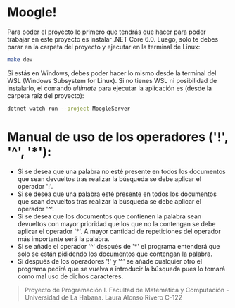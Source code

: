 # Moogle!

Para poder el proyecto lo primero que tendrás que hacer para poder trabajar en este proyecto es instalar .NET Core 6.0. Luego, solo te debes parar en la carpeta del proyecto y ejecutar en la terminal de Linux:

```bash
make dev
```

Si estás en Windows, debes poder hacer lo mismo desde la terminal del WSL (Windows Subsystem for Linux). Si no tienes WSL ni posibilidad de instalarlo, el comando *ultimate* para ejecutar la aplicación es (desde la carpeta raíz del proyecto):

```bash
dotnet watch run --project MoogleServer
```

# Manual de uso de los operadores ('!', '^', '*'):
- Si se desea que una palabra no esté presente en todos los documentos que sean devueltos tras realizar la búsqueda se debe aplicar el operador '!'.
- Si se desea que una palabra esté presente en todos los documentos que sean devueltos tras realizar la búsqueda se debe aplicar el operador '^'.
- Si se desea que los documentos que contienen la palabra sean devueltos con mayor prioridad que los que no la contengan se debe aplicar el operador '*'. A mayor cantidad de repeticiones del operador más importante será la palabra.
- Si se añade el operador '^' después de '*' el programa entenderá que solo se están pididendo los documentos que contengan la palabra.
- Si después de los operadores '!' y '^' se añade cualquier otro el programa pedirá que se vuelva a introducir la búsqueda pues lo tomará como mal uso de dichos caracteres.

> Proyecto de Programación I.
> Facultad de Matemática y Computación - Universidad de La Habana.
> Laura Alonso Rivero C-122